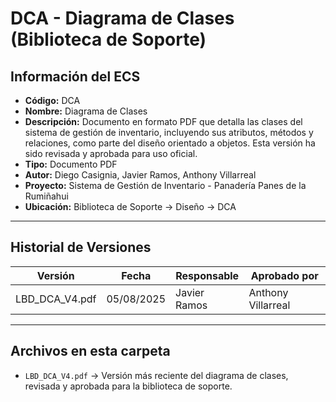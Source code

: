 # DCA - Diagrama de Clases (Biblioteca de Soporte)

## Información del ECS
- **Código:** DCA  
- **Nombre:** Diagrama de Clases  
- **Descripción:** Documento en formato PDF que detalla las clases del sistema de gestión de inventario, incluyendo sus atributos, métodos y relaciones, como parte del diseño orientado a objetos. Esta versión ha sido revisada y aprobada para uso oficial.  
- **Tipo:** Documento PDF  
- **Autor:** Diego Casignia, Javier Ramos, Anthony Villarreal  
- **Proyecto:** Sistema de Gestión de Inventario - Panadería Panes de la Rumiñahui  
- **Ubicación:** Biblioteca de Soporte → Diseño → DCA  

---

## Historial de Versiones

| Versión           | Fecha       | Responsable       | Aprobado por      |
|-------------------|------------|-------------------|-------------------|
| LBD_DCA_V4.pdf    | 05/08/2025 | Javier Ramos      | Anthony Villarreal |

---

## Archivos en esta carpeta
- `LBD_DCA_V4.pdf` → Versión más reciente del diagrama de clases, revisada y aprobada para la biblioteca de soporte.  
